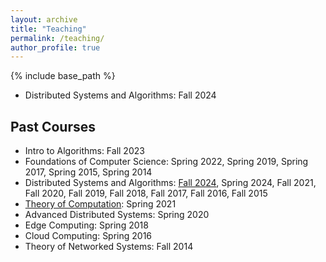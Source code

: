 ```yaml
---
layout: archive
title: "Teaching"
permalink: /teaching/
author_profile: true
---
```


{% include base_path %}

* Distributed Systems and Algorithms: Fall 2024




## Past Courses
* Intro to Algorithms: Fall 2023
* Foundations of Computer Science: Spring 2022, Spring 2019, Spring 2017, Spring 2015, Spring 2014
* Distributed Systems and Algorithms: [Fall 2024](/teaching/dsa-fall-2024), Spring 2024, Fall 2021, Fall 2020, Fall 2019, Fall 2018, Fall 2017, Fall 2016, Fall 2015
* [Theory of Computation](https://www.cs.rpi.edu/~pattes3/toc/): Spring 2021
* Advanced Distributed Systems: Spring 2020
* Edge Computing: Spring 2018
* Cloud Computing: Spring 2016
* Theory of Networked Systems: Fall 2014

